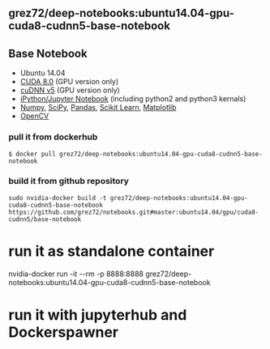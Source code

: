 ## **grez72/deep-notebooks**:ubuntu14.04-gpu-cuda8-cudnn5-base-notebook

## Base Notebook
* Ubuntu 14.04
* [CUDA 8.0](https://developer.nvidia.com/cuda-toolkit) (GPU version only)
* [cuDNN v5](https://developer.nvidia.com/cudnn) (GPU version only)
* [iPython/Jupyter Notebook](http://jupyter.org/) (including python2 and python3 kernals)
* [Numpy](http://www.numpy.org/), [SciPy](https://www.scipy.org/), [Pandas](http://pandas.pydata.org/), [Scikit Learn](http://scikit-learn.org/), [Matplotlib](http://matplotlib.org/)
* [OpenCV](http://opencv.org/)

### pull it from dockerhub
```
$ docker pull grez72/deep-notebooks:ubuntu14.04-gpu-cuda8-cudnn5-base-notebook
```

### build it from github repository
```
sudo nvidia-docker build -t grez72/deep-notebooks:ubuntu14.04-gpu-cuda8-cudnn5-base-notebook https://github.com/grez72/notebooks.git#master:ubuntu14.04/gpu/cuda8-cudnn5/base-notebook
```

# run it as standalone container
nvidia-docker run -it --rm -p 8888:8888 grez72/deep-notebooks:ubuntu14.04-gpu-cuda8-cudnn5-base-notebook

# run it with jupyterhub and Dockerspawner
